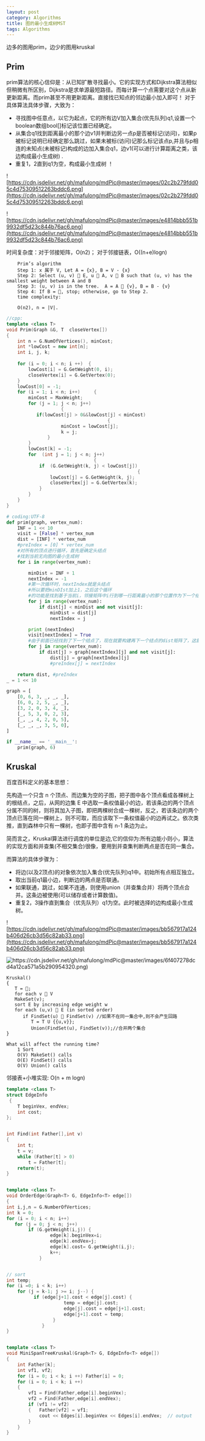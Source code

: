 ```yaml
---
layout: post
category: Algorithms
title: 图的最小生成树MST
tags: Algorithms
---
```


边多的图用prim，边少的图用kruskal

## Prim

prim算法的核心信仰是：从已知扩散寻找最小。它的实现方式和Dijkstra算法相似但稍微有所区别，Dijkstra是求单源最短路径。而每计算一个点需要对这个点从新更新距离。而prim甚至不用更新距离。直接找已知点的邻边最小加入即可！
对于具体算法具体步骤，大致为：

- 寻找图中任意点，以它为起点，它的所有边V加入集合(优先队列)q1,设置一个boolean数组bool[]标记该位置已经确定。
- 从集合q1找到距离最小的那个边v1并判断边另一点p是否被标记(访问)，如果p被标记说明已经确定那么跳过，如果未被标(访问)记那么标记该点p,并且与p相连的未知点(未被标记)构成的边加入集合q1，边v1(可以进行计算距离之类，该边构成最小生成树) .
- 重复1，2直到q1为空，构成最小生成树 ！


![https://cdn.jsdelivr.net/gh/mafulong/mdPic@master/images/02c2b279fdd05c4d75309512263bddc6.png](https://cdn.jsdelivr.net/gh/mafulong/mdPic@master/images/02c2b279fdd05c4d75309512263bddc6.png)

![https://cdn.jsdelivr.net/gh/mafulong/mdPic@master/images/e4814bbb551b9932df5d23c844b76ac6.png](https://cdn.jsdelivr.net/gh/mafulong/mdPic@master/images/e4814bbb551b9932df5d23c844b76ac6.png)

时间复杂度：对于邻接矩阵，O(n2)； 对于邻接链表，O((n+e)logn)

```
    Prim’s algorithm
    Step 1: x 属于 V, Let A = {x}, B = V - {x}
    Step 2: Select (u, v)  E, u  A, v  B such that (u, v) has the smallest weight between A and B
    Step 3: (u, v) is in the tree.  A = A  {v}, B = B - {v}
    Step 4: If B = , stop; otherwise, go to Step 2.
    time complexity:

    O(n2), n = |V|.
```

```c++
//cpp:
template <class T>
void Prim(Graph &G, T  closeVertex[])
{
	int n = G.NumOfVertices(), minCost;
	int *lowCost = new int[n];
	int i, j, k;
	
	for (i = 0; i < n; i ++)  {	
		lowCost[i] = G.GetWeight(0, i);
		closeVertex[i] = G.GetVertex(0);
	}
	lowCost[0] = -1;
	for (i = 1; i < n; i++) 	{
		minCost = MaxWeight;	 
		for (j = 1; j < n; j++)
                	{
		   if(lowCost[j] > 0&&lowCost[j] < minCost) 
                                     {
		            minCost = lowCost[j];
		            k = j;
		       }
		}
		lowCost[k] = -1;
		for  (int j = 1; j < n; j++)  
                                { 
			if  (G.GetWeight(k, j) < lowCost[j])
                                                {
				lowCost[j] = G.GetWeight(k, j); 
				closeVertex[j] = G.GetVertex(k);
			}
		}
	}
}

```

```python
# coding:UTF-8
def prim(graph, vertex_num):
    INF = 1 << 10
    visit = [False] * vertex_num
    dist = [INF] * vertex_num
    #preIndex = [0] * vertex_num
    #对所有的顶点进行循环，首先是确定头结点
    #找到当前无向图的最小生成树
    for i in range(vertex_num):

        minDist = INF + 1
        nextIndex = -1
        #第一次循环时，nextIndex就是头结点
        #所以要把minDIst加上1，之后这个循环
        #的功能是找到基于当前i，邻接矩阵中i行到哪一行距离最小的那个位置作为下一个结点，当然前提是那个结点没有去过
        for j in range(vertex_num):
            if dist[j] < minDist and not visit[j]:
                minDist = dist[j]
                nextIndex = j

        print (nextIndex)
        visit[nextIndex] = True
        #由于前面已经找到了下一个结点了，现在就要构建再下一个结点的dist矩阵了，这就要看当前这个nextIndex这一行了
        for j in range(vertex_num):
            if dist[j] > graph[nextIndex][j] and not visit[j]:
                dist[j] = graph[nextIndex][j]
                #preIndex[j] = nextIndex

    return dist, #preIndex
_ = 1 << 10

graph = [
    [0, 6, 3, _, _, _],
    [6, 0, 2, 5, _, _],
    [3, 2, 0, 3, 4, _],
    [_, 5, 3, 0, 2, 3],
    [_, _, 4, 2, 0, 5],
    [_, _, _, 3, 5, 0],
]

if __name__ == '__main__':
    prim(graph, 6)

```

## Kruskal

百度百科定义的基本思想：

先构造一个只含 n 个顶点、而边集为空的子图，把子图中各个顶点看成各棵树上的根结点，之后，从网的边集 E 中选取一条权值最小的边，若该条边的两个顶点分属不同的树，则将其加入子图，即把两棵树合成一棵树，反之，若该条边的两个顶点已落在同一棵树上，则不可取，而应该取下一条权值最小的边再试之。依次类推，直到森林中只有一棵树，也即子图中含有 n-1 条边为止。

简而言之，Kruskal算法进行调度的单位是边,它的信仰为:所有边能小则小，算法的实现方面和并查集(不相交集合)很像，要用到并查集判断两点是否在同一集合。

而算法的具体步骤为：

- 将边(以及2顶点)的对象依次加入集合(优先队列)q1中。初始所有点相互独立。
- 取出当前q1最小边，判断边的两点是否联通。
- 如果联通，跳过，如果不连通，则使用union（并查集合并）将两个顶点合并。这条边被使用(可以储存或者计算数值)。
- 重复2，3操作直到集合（优先队列）q1为空。此时被选择的边构成最小生成树。


![https://cdn.jsdelivr.net/gh/mafulong/mdPic@master/images/bb567917a124b406d26cb3d56c82ab33.png](https://cdn.jsdelivr.net/gh/mafulong/mdPic@master/images/bb567917a124b406d26cb3d56c82ab33.png)

![https://cdn.jsdelivr.net/gh/mafulong/mdPic@master/images/6f407278dcd4a12ca571a5b290954320.png)](https://cdn.jsdelivr.net/gh/mafulong/mdPic@master/images/6f407278dcd4a12ca571a5b290954320.png)

```
Kruskal()
{
   T = ;
   for each v  V
   MakeSet(v);
   sort E by increasing edge weight w 
   for each (u,v)  E (in sorted order)
      if FindSet(u)  FindSet(v) //如果不在同一集合中,则不会产生回路
         T = T U {{u,v}};
         Union(FindSet(u), FindSet(v));//合并两个集合
}
```
```
What will affect the running time?
    1 Sort
    O(V) MakeSet() calls
    O(E) FindSet() calls
    O(V) Union() calls   
```

邻接表+小堆实现:             O(n  + m logn)


```c++
template <class T>
struct EdgeInfo 
 {
    T beginVex, endVex;
    int cost;
};


int Find(int Father[],int v)
{
    int t;
    t = v;
    while (Father[t] > 0)
        t = Father[t];
    return(t);
}


template <class T>
void OrderEdge(Graph<T> G, EdgeInfo<T> edge[])
{    
int i,j,n = G.NumberOfVertices;
int k = 0;
for (i = 0; i < n; i++)
   for (j = 0; j < n; j++) 
        if (G.getWeight(i,j)) {  
                edge[k].beginVex=i;
                edge[k].endVex=j;
                edge[k].cost= G.getWeight(i,j);
                k++;
            }


// sort
int temp;
for (i =0; i < k; i++)
    for (j = k-1; j >= i; j--) { 
          if (edge[j+1].cost < edge[j].cost) { 
                     temp = edge[j].cost;
                     edge[j].cost = edge[j+1].cost;
                     edge[j+1].cost = temp;
                 }
             }
}


template <class T>
void MiniSpanTreeKruskal(Graph<T> G, EdgeInfo<T> edge[])
{ 
    int Father[k];
    int vf1, vf2;
    for (i = 0; i < k; i ++) Father[i] = 0;
    for (i = 0; i < k; i ++)
    {
        vf1 = Find(Father,edge[i].beginVex);
        vf2 = Find(Father,edge[i].endVex); 
        if (vf1 != vf2)
        {   Father[vf2] = vf1;
            cout << Edges[i].beginVex << Edges[i].endVex;  // output
        }
    }
}

```